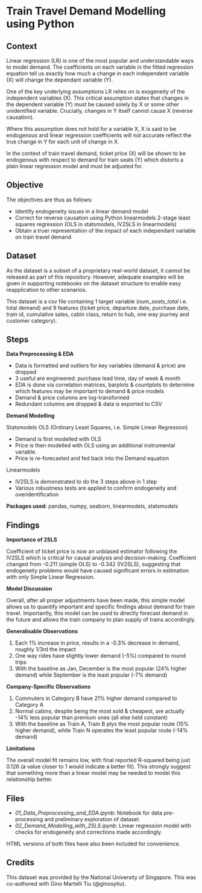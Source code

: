 # Train Travel Demand Modelling using Python
## Context
Linear regression (LR) is one of the most popular and understandable ways to model demand. The coefficients on each variable in the fitted regression equation tell us exactly how much a change in each independent variable (X) will change the dependant variable (Y).

One of the key underlying assumptions LR relies on is exogeneity of the independent variables (X). This critical assumption states that changes in the dependent variable (Y) must be caused solely by X or some other unidentified variable. Crucially, changes in Y itself cannot cause X (reverse causation). 

Where this assumption does not hold for a variable X, X is said to be endogenous and linear regression coefficients will not accurate reflect the true change in Y for each unit of change in X.

In the context of train travel demand, ticket price (X) will be shown to be endogenous with respect to demand for train seats (Y) which distorts a plain linear regression model and must be adjusted for. 

## Objective
The objectives are thus as follows:

- Identify endogeneity issues in a linear demand model
- Correct for reverse causation using Python linearmodels 2-stage least squares regression (OLS in statsmodels, IV2SLS in linearmodels)
- Obtain a truer representation of the impact of each independant variable on train travel demand 


## Dataset
As the dataset is a subset of a proprietary real-world dataset, it cannot be released as part of this repository. However, adequate examples will be given in supporting notebooks on the dataset structure to enable easy reapplication to other scenarios.

This dataset is a csv file containing 1 target variable (*num_seats_total* i.e. total demand) and 9 features (ticket price, departure date, purchase date, train id, cumulative sales, cabin class, return to hub, one way journey and customer category).

## Steps

<b>Data Preprocessing & EDA</b>

- Data is formatted and outliers for key variables (demand & price) are dropped
- 3 useful are engineered: purchase lead time, day of week & month
- EDA is done via correlation matrices, barplots & countplots to determine which features may be important to demand & price models
- Demand & price columns are log-transformed
- Redundant columns are dropped & data is exported to CSV

<b>Demand Modelling</b>

Statsmodels OLS (Ordinary Least Squares, i.e. Simple Linear Regression)
- Demand is first modelled with OLS
- Price is then modelled with OLS using an additional instrumental variable.
- Price is re-forecasted and fed back into the Demand equation

Linearmodels
- IV2SLS is demonstrated to do the 3 steps above in 1 step
- Various robustness tests are applied to confirm endogeneity and overidentification

<b>Packages used</b>: pandas, numpy, seaborn, linearmodels, statsmodels

## Findings
<b> Importance of 2SLS</b>

Coefficient of ticket price is now an unbiased estimator following the IV2SLS which is critical for causal analysis and decision-making. Coefficient changed from -0.211 (simple OLS) to -0.342 (IV2SLS), suggesting that endogeneity problems would have caused significant errors in estimation with only Simple Linear Regression.

<b> Model Discussion</b>

Overall, after all proper adjustments have been made, this simple model allows us to quantify important and specific findings about demand for train travel. Importantly, this model can be used to directly forecast demand in the future and allows the train company to plan supply of trains accordingly. 

<b>Generalisable Observations</b>
1. Each 1% increase in price, results in a -0.3% decrease in demand, roughly 1/3rd the impact 
2. One way rides have slightly lower demand (-5%) compared to round trips 
3. With the baseline as Jan, December is the most popular (24% higher demand) while September is the least popular (-7% demand)


<b>Company-Specific Observations</b>
1. Commuters in Category B have 21% higher demand compared to Category A
2. Normal cabins, despite being the most sold & cheapest, are actually -14% less popular than premium ones (all else held constant)
3. With the baseline as Train A, Train B plys the most popular route (15% higher demand), while Train N operates the least popular route (-14% demand)

<b>Limitations</b>

The overall model fit remains low, with final reported R-squared being just 0.126 (a value closer to 1 would indicate a better fit). This strongly suggest that something more than a linear model may be needed to model this relationship better. 

## Files
- *01_Data_Preprocessing_and_EDA.ipynb*: Notebook for data pre-processing and preliminary exploration of dataset.
- *02_Demand_Modelling_with_2SLS.ipynb*: Linear regression model with checks for endogeneity and corrections made accordingly.

HTML versions of both files have also been included for convenience.

## Credits
This dataset was provided by the National University of Singapore.
This was co-authored with Gino Martelli Tiu (@ginosytiu).

